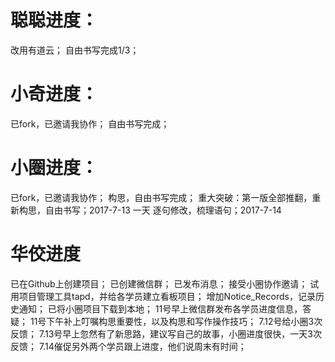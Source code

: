 # 聪聪进度：

改用有道云；
自由书写完成1/3；


# 小奇进度：

已fork，已邀请我协作；
自由书写完成；


# 小圈进度：

已fork，已邀请我协作；
构思，自由书写完成；
重大突破：第一版全部推翻，重新构思，自由书写；2017-7-13 一天
逐句修改，梳理语句；2017-7-14



# 华佼进度

已在Github上创建项目；
已创建微信群；
已发布消息；
接受小圈协作邀请；
试用项目管理工具tapd，并给各学员建立看板项目；
增加Notice_Records，记录历史通知；
已将小圈项目下载到本地；
11号早上微信群发布各学员进度信息，答疑；
11号下午补上叮嘱构思重要性，以及构思和写作操作技巧；
7.12号给小圈3次反馈；
7.13号早上忽然有了新思路，建议写自己的故事，小圈进度很快，一天3次反馈；
7.14催促另外两个学员跟上进度，他们说周末有时间；
